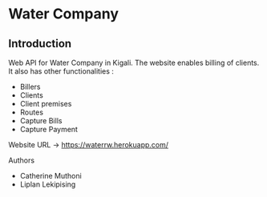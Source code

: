 # Water Company

## Introduction
Web API for Water Company in Kigali. The website enables billing of clients. It also has other functionalities :
* Billers
* Clients
* Client premises
* Routes
* Capture Bills
* Capture Payment

Website URL -> https://waterrw.herokuapp.com/

Authors
* Catherine Muthoni
* Liplan Lekipising



